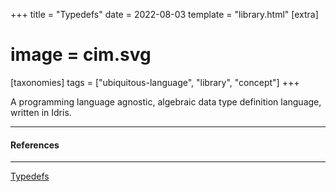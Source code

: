 +++
title = "Typedefs"
date = 2022-08-03
template = "library.html"
[extra]
#  image = cim.svg
[taxonomies]
   tags = ["ubiquitous-language", "library", "concept"]
+++

A programming language agnostic, algebraic data type definition language, written in Idris.

---

#### References

---
[Typedefs](https://typedefs.com/)
